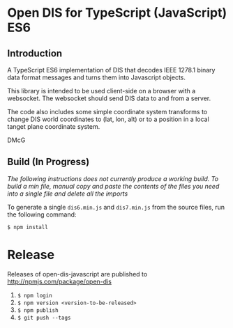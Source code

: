 # Open DIS for TypeScript (JavaScript) ES6

## Introduction

A TypeScript ES6 implementation of DIS that decodes IEEE 1278.1
binary data format messages and turns them into Javascript
objects.

This library is intended to be used client-side on a browser
with a websocket. The websocket should send DIS data to and from
a server.

The code also includes some simple coordinate system transforms
to change DIS world coordinates to (lat, lon, alt) or to a
position in a local tanget plane coordinate system. 

DMcG

## Build (In Progress)

*The following instructions does not currently produce a working build. To build a min file, manual copy and paste the contents of the files you need into a single file and delete all the imports*

To generate a single `dis6.min.js` and `dis7.min.js` from the source files, run the following command:

`$ npm install`

# Release

Releases of open-dis-javascript are published to http://npmjs.com/package/open-dis

1. `$ npm login`
1. `$ npm version <version-to-be-released>`
1. `$ npm publish`
1. `$ git push --tags`
